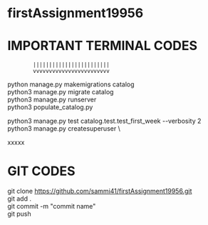 
# firstAssignment19956

# IMPORTANT TERMINAL CODES

            ||||||||||||||||||||||||
            vvvvvvvvvvvvvvvvvvvvvvvv
python manage.py makemigrations catalog \
python3 manage.py migrate catalog \
python3 manage.py runserver \
python3 populate_catalog.py 

python3 manage.py test catalog.test.test_first_week --verbosity 2 \
python3 manage.py createsuperuser \

xxxxx

# GIT CODES

git clone https://github.com/sammi41/firstAssignment19956.git \
git add . \
git commit -m "commit name" \
git push        

